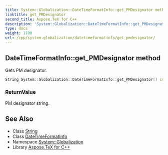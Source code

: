 ```yaml
---
title: System::Globalization::DateTimeFormatInfo::get_PMDesignator method
linktitle: get_PMDesignator
second_title: Aspose.TeX for C++
description: 'System::Globalization::DateTimeFormatInfo::get_PMDesignator method. Gets PM designator in C++.'
type: docs
weight: 1700
url: /cpp/system.globalization/datetimeformatinfo/get_pmdesignator/
---
```

## DateTimeFormatInfo::get_PMDesignator method


Gets PM designator.

```cpp
String System::Globalization::DateTimeFormatInfo::get_PMDesignator() const
```


### ReturnValue

PM designator string.

## See Also

* Class [String](../../../system/string/)
* Class [DateTimeFormatInfo](../)
* Namespace [System::Globalization](../../)
* Library [Aspose.TeX for C++](../../../)
